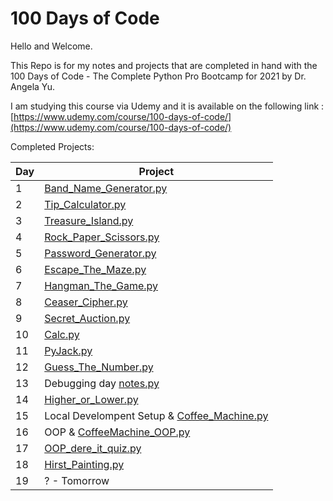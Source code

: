 # 100 Days of Code
 
Hello and Welcome. 

This Repo is for my notes and projects that are completed in hand with the 100 Days of Code - The Complete Python Pro Bootcamp for 2021 by Dr. Angela Yu.

I am studying this course via Udemy and it is available on the following link : [https://www.udemy.com/course/100-days-of-code/](https://www.udemy.com/course/100-days-of-code/)

Completed Projects:

| Day 	| Project                	|
|-----	|------------------------	|
| 1   	| [Band_Name_Generator.py](https://github.com/ha3ks/100-Days-of-Code/tree/main/Days/Day%201) |
| 2   	| [Tip_Calculator.py](https://github.com/ha3ks/100-Days-of-Code/tree/main/Days/Day%202) |
| 3   	| [Treasure_Island.py](https://github.com/ha3ks/100-Days-of-Code/tree/main/Days/Day%203) |
| 4    	| [Rock_Paper_Scissors.py](https://github.com/ha3ks/100-Days-of-Code/tree/main/Days/Day%204) |
| 5   	| [Password_Generator.py](https://github.com/ha3ks/100-Days-of-Code/tree/main/Days/Day%205) |
| 6   	| [Escape_The_Maze.py](https://github.com/ha3ks/100-Days-of-Code/tree/main/Days/Day%206) |
| 7   	| [Hangman_The_Game.py](https://github.com/ha3ks/100-Days-of-Code/tree/main/Days/Day%207) |
| 8   	| [Ceaser_Cipher.py](https://github.com/ha3ks/100-Days-of-Code/tree/main/Days/Day%208) |
| 9   	| [Secret_Auction.py](https://github.com/ha3ks/100-Days-of-Code/tree/main/Days/Day%209) | 
| 10   	| [Calc.py](https://github.com/ha3ks/100-Days-of-Code/tree/main/Days/Day%2010) | 
| 11   	| [PyJack.py](https://github.com/ha3ks/100-Days-of-Code/tree/main/Days/Day%2011) | 
| 12   	| [Guess_The_Number.py](https://github.com/ha3ks/100-Days-of-Code/tree/main/Days/Day%2012) | 
| 13   	| Debugging day [notes.py](https://github.com/ha3ks/100-Days-of-Code/tree/main/Days/Day%2013) | 
| 14   	| [Higher_or_Lower.py](https://github.com/ha3ks/100-Days-of-Code/tree/main/Days/Day%2014) | 
| 15   	| Local Develompent Setup & [Coffee_Machine.py](https://github.com/ha3ks/100-Days-of-Code/tree/main/Days/Day%2015) | 
| 16   	| OOP & [CoffeeMachine_OOP.py](https://github.com/ha3ks/100-Days-of-Code/tree/main/Days/Day%2016) | 
| 17   	| [OOP_dere_it_quiz.py](https://github.com/ha3ks/100-Days-of-Code/tree/main/Days/Day%2017) | 
| 18   	| [Hirst_Painting.py](https://github.com/ha3ks/100-Days-of-Code/tree/main/Days/Day%2018) | 
| 19   	| ? - Tomorrow | 
